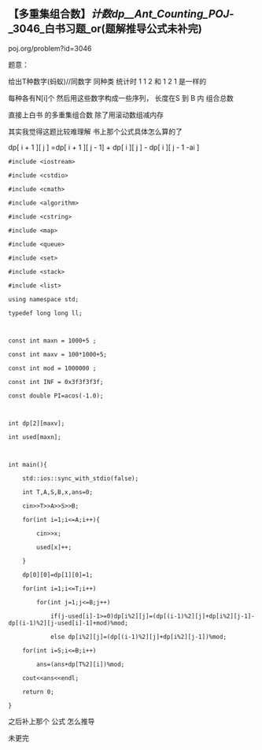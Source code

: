 ## 【多重集组合数】_计数dp__Ant_Counting_POJ_-_3046_白书习题_or(题解推导公式未补完)

poj.org/problem?id=3046

题意：

给出T种数字(蚂蚁)//同数字 同种类 统计时 1 1 2 和 1 2 1 是一样的

每种各有N[i]个 然后用这些数字构成一些序列， 长度在S 到 B 内 组合总数

直接上白书 的多重集组合数 除了用滚动数组减内存

其实我觉得这题比较难理解 书上那个公式具体怎么算的了

dp[ i + 1 ][ j ] =dp[ i + 1 ][ j - 1] + dp[ i ][ j ] - dp[ i ][ j - 1 -ai ]

    
    
    #include <iostream>
    #include <cstdio>
    #include <cmath>
    #include <algorithm>
    #include <cstring>
    #include <map>
    #include <queue>
    #include <set>
    #include <stack>
    #include <list> 
    using namespace std;
    typedef long long ll;
    
    const int maxn = 1000+5 ;
    const int maxv = 100*1000+5;
    const int mod = 1000000 ;
    const int INF = 0x3f3f3f3f;
    const double PI=acos(-1.0);
    
    int dp[2][maxv];
    int used[maxn];
    
    int main(){
    	std::ios::sync_with_stdio(false);
    	int T,A,S,B,x,ans=0;
    	cin>>T>>A>>S>>B;
    	for(int i=1;i<=A;i++){
    		cin>>x;
    		used[x]++;
    	}
    	dp[0][0]=dp[1][0]=1;
    	for(int i=1;i<=T;i++)
    		for(int j=1;j<=B;j++)
    			if(j-used[i]-1>=0)dp[i%2][j]=(dp[(i-1)%2][j]+dp[i%2][j-1]-dp[(i-1)%2][j-used[i]-1]+mod)%mod;
    			else dp[i%2][j]=(dp[(i-1)%2][j]+dp[i%2][j-1])%mod;
    	for(int i=S;i<=B;i++)
    		ans=(ans+dp[T%2][i])%mod;
    	cout<<ans<<endl;
    	return 0;
    } 

之后补上那个 公式 怎么推导

未更完

